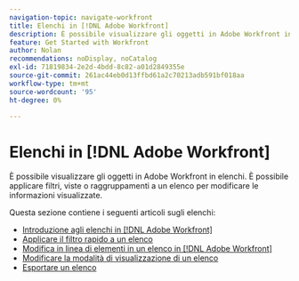 ```yaml
---
navigation-topic: navigate-workfront
title: Elenchi in [!DNL Adobe Workfront]
description: È possibile visualizzare gli oggetti in Adobe Workfront in elenchi. È possibile applicare filtri, viste o raggruppamenti a un elenco per modificare le informazioni visualizzate. Questa sezione contiene i seguenti articoli sugli elenchi
feature: Get Started with Workfront
author: Nolan
recommendations: noDisplay, noCatalog
exl-id: 71819834-2e2d-4bdd-8c82-a01d2849355e
source-git-commit: 261ac44eb0d13ffbd61a2c70213adb591bf018aa
workflow-type: tm+mt
source-wordcount: '95'
ht-degree: 0%

---
```


# Elenchi in [!DNL Adobe Workfront]

<!--Audited: 11/2024-->

È possibile visualizzare gli oggetti in Adobe Workfront in elenchi. È possibile applicare filtri, viste o raggruppamenti a un elenco per modificare le informazioni visualizzate.

Questa sezione contiene i seguenti articoli sugli elenchi:

* [Introduzione agli elenchi in [!DNL Adobe Workfront]](../../../workfront-basics/navigate-workfront/use-lists/view-items-in-a-list.md)
* [Applicare il filtro rapido a un elenco](../../../workfront-basics/navigate-workfront/use-lists/apply-quick-filter-list.md)
* [Modifica in linea di elementi in un elenco in [!DNL Adobe Workfront]](../../../workfront-basics/navigate-workfront/use-lists/inline-edit-objects.md)
* [Modificare la modalità di visualizzazione di un elenco](../../../workfront-basics/navigate-workfront/use-lists/modify-list-display.md)
* [Esportare un elenco](../../../workfront-basics/navigate-workfront/use-lists/export-lists.md)
